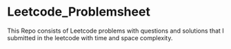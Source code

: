 # Leetcode_Problemsheet
This Repo consists of Leetcode problems with questions and solutions that I submitted in the leetcode with time and space complexity.
